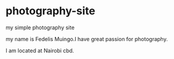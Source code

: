 # photography-site
my simple photography site

my name is Fedelis Muingo.I have great passion for photography.

I am located at Nairobi cbd.
